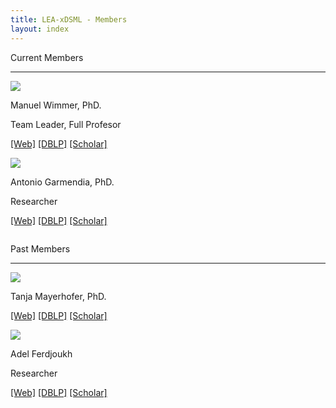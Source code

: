 ```yaml
---
title: LEA-xDSML - Members
layout: index
---
```

<p class="title-style">Current Members</p>
<hr class="solid">

<div class="row">
    <div class="column">
        <img src="{{site.github.url}}/assets/img/wimmer-photo.jpg" id="manuel-photo"/>
        <p class="nomargin">Manuel Wimmer, PhD.</p>
        <p class="nomargin">Team Leader, Full Profesor</p>
        <p class="nomargin">
            <a href="https://se.jku.at/manuel-wimmer/">[Web]</a>
            <a href="https://dblp.org/pid/20/4565.html">[DBLP]</a>
            <a href="https://scholar.google.com/citations?user=YZDY1psAAAAJ&hl=en">[Scholar]</a>
        </p>
    </div>
    <div class="column">
        <img src="{{site.github.url}}/assets/img/antonio-photo.jpg" id="antonio-photo"/>
        <p class="nomargin">Antonio Garmendia, PhD.</p>
        <p class="nomargin">Researcher</p>
        <p class="nomargin">
            <a href="https://se.jku.at/antonio-garmendia/">[Web]</a>
            <a href="https://dblp.uni-trier.de/pid/151/0138.html">[DBLP]</a>
            <a href="https://scholar.google.es/citations?user=inoqxM8AAAAJ&hl=es">[Scholar]</a>
        </p>
    </div>    
</div>

<p class="title-style">Past Members</p>
<hr class="solid">

<div class="row">
    <div class="column">
        <img src="{{site.github.url}}/assets/img/tanja-photo.png" id="manuel-photo"/>
        <p class="nomargin">Tanja Mayerhofer, PhD.</p>
        <p class="nomargin">
            <a href="https://se.jku.at/manuel-wimmer/">[Web]</a>
            <a href="https://dblp.org/pid/20/4565.html">[DBLP]</a>
            <a href="https://scholar.google.com/citations?user=YZDY1psAAAAJ&hl=en">[Scholar]</a>
        </p>
    </div>
    <div class="column">
        <img src="{{site.github.url}}/assets/img/adel-photo.png" id="antonio-photo"/>
        <p class="nomargin">Adel Ferdjoukh</p>
        <p class="nomargin">Researcher</p>
        <p class="nomargin">
            <a href="https://se.jku.at/antonio-garmendia/">[Web]</a>
            <a href="https://dblp.uni-trier.de/pid/151/0138.html">[DBLP]</a>
            <a href="https://scholar.google.es/citations?user=inoqxM8AAAAJ&hl=es">[Scholar]</a>
        </p>
    </div>    
</div>


